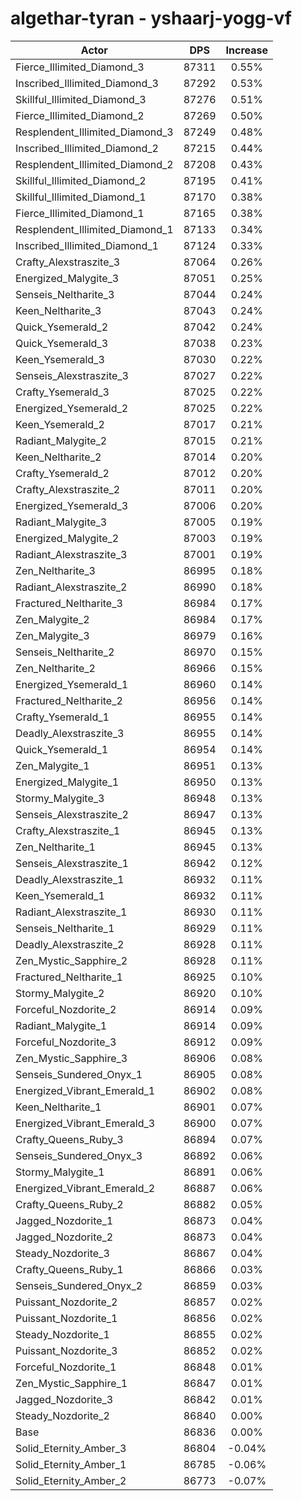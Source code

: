 # algethar-tyran - yshaarj-yogg-vf
| Actor | DPS | Increase |
|---|:---:|:---:|
|Fierce_Illimited_Diamond_3|87311|0.55%|
|Inscribed_Illimited_Diamond_3|87292|0.53%|
|Skillful_Illimited_Diamond_3|87276|0.51%|
|Fierce_Illimited_Diamond_2|87269|0.50%|
|Resplendent_Illimited_Diamond_3|87249|0.48%|
|Inscribed_Illimited_Diamond_2|87215|0.44%|
|Resplendent_Illimited_Diamond_2|87208|0.43%|
|Skillful_Illimited_Diamond_2|87195|0.41%|
|Skillful_Illimited_Diamond_1|87170|0.38%|
|Fierce_Illimited_Diamond_1|87165|0.38%|
|Resplendent_Illimited_Diamond_1|87133|0.34%|
|Inscribed_Illimited_Diamond_1|87124|0.33%|
|Crafty_Alexstraszite_3|87064|0.26%|
|Energized_Malygite_3|87051|0.25%|
|Senseis_Neltharite_3|87044|0.24%|
|Keen_Neltharite_3|87043|0.24%|
|Quick_Ysemerald_2|87042|0.24%|
|Quick_Ysemerald_3|87038|0.23%|
|Keen_Ysemerald_3|87030|0.22%|
|Senseis_Alexstraszite_3|87027|0.22%|
|Crafty_Ysemerald_3|87025|0.22%|
|Energized_Ysemerald_2|87025|0.22%|
|Keen_Ysemerald_2|87017|0.21%|
|Radiant_Malygite_2|87015|0.21%|
|Keen_Neltharite_2|87014|0.20%|
|Crafty_Ysemerald_2|87012|0.20%|
|Crafty_Alexstraszite_2|87011|0.20%|
|Energized_Ysemerald_3|87006|0.20%|
|Radiant_Malygite_3|87005|0.19%|
|Energized_Malygite_2|87003|0.19%|
|Radiant_Alexstraszite_3|87001|0.19%|
|Zen_Neltharite_3|86995|0.18%|
|Radiant_Alexstraszite_2|86990|0.18%|
|Fractured_Neltharite_3|86984|0.17%|
|Zen_Malygite_2|86984|0.17%|
|Zen_Malygite_3|86979|0.16%|
|Senseis_Neltharite_2|86970|0.15%|
|Zen_Neltharite_2|86966|0.15%|
|Energized_Ysemerald_1|86960|0.14%|
|Fractured_Neltharite_2|86956|0.14%|
|Crafty_Ysemerald_1|86955|0.14%|
|Deadly_Alexstraszite_3|86955|0.14%|
|Quick_Ysemerald_1|86954|0.14%|
|Zen_Malygite_1|86951|0.13%|
|Energized_Malygite_1|86950|0.13%|
|Stormy_Malygite_3|86948|0.13%|
|Senseis_Alexstraszite_2|86947|0.13%|
|Crafty_Alexstraszite_1|86945|0.13%|
|Zen_Neltharite_1|86945|0.13%|
|Senseis_Alexstraszite_1|86942|0.12%|
|Deadly_Alexstraszite_1|86932|0.11%|
|Keen_Ysemerald_1|86932|0.11%|
|Radiant_Alexstraszite_1|86930|0.11%|
|Senseis_Neltharite_1|86929|0.11%|
|Deadly_Alexstraszite_2|86928|0.11%|
|Zen_Mystic_Sapphire_2|86928|0.11%|
|Fractured_Neltharite_1|86925|0.10%|
|Stormy_Malygite_2|86920|0.10%|
|Forceful_Nozdorite_2|86914|0.09%|
|Radiant_Malygite_1|86914|0.09%|
|Forceful_Nozdorite_3|86912|0.09%|
|Zen_Mystic_Sapphire_3|86906|0.08%|
|Senseis_Sundered_Onyx_1|86905|0.08%|
|Energized_Vibrant_Emerald_1|86902|0.08%|
|Keen_Neltharite_1|86901|0.07%|
|Energized_Vibrant_Emerald_3|86900|0.07%|
|Crafty_Queens_Ruby_3|86894|0.07%|
|Senseis_Sundered_Onyx_3|86892|0.06%|
|Stormy_Malygite_1|86891|0.06%|
|Energized_Vibrant_Emerald_2|86887|0.06%|
|Crafty_Queens_Ruby_2|86882|0.05%|
|Jagged_Nozdorite_1|86873|0.04%|
|Jagged_Nozdorite_2|86873|0.04%|
|Steady_Nozdorite_3|86867|0.04%|
|Crafty_Queens_Ruby_1|86866|0.03%|
|Senseis_Sundered_Onyx_2|86859|0.03%|
|Puissant_Nozdorite_2|86857|0.02%|
|Puissant_Nozdorite_1|86856|0.02%|
|Steady_Nozdorite_1|86855|0.02%|
|Puissant_Nozdorite_3|86852|0.02%|
|Forceful_Nozdorite_1|86848|0.01%|
|Zen_Mystic_Sapphire_1|86847|0.01%|
|Jagged_Nozdorite_3|86842|0.01%|
|Steady_Nozdorite_2|86840|0.00%|
|Base|86836|0.00%|
|Solid_Eternity_Amber_3|86804|-0.04%|
|Solid_Eternity_Amber_1|86785|-0.06%|
|Solid_Eternity_Amber_2|86773|-0.07%|
